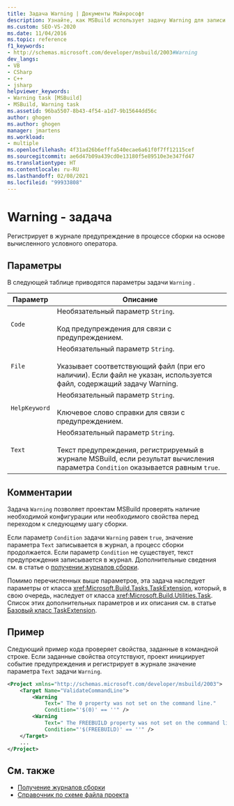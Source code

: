 ```yaml
---
title: Задача Warning | Документы Майкрософт
description: Узнайте, как MSBuild использует задачу Warning для записи предупреждения в журнал во время сборки на основе вычисленного условного оператора.
ms.custom: SEO-VS-2020
ms.date: 11/04/2016
ms.topic: reference
f1_keywords:
- http://schemas.microsoft.com/developer/msbuild/2003#Warning
dev_langs:
- VB
- CSharp
- C++
- jsharp
helpviewer_keywords:
- Warning task [MSBuild]
- MSBuild, Warning task
ms.assetid: 96ba5507-8b43-4f54-a1d7-9b15644dd56c
author: ghogen
ms.author: ghogen
manager: jmartens
ms.workload:
- multiple
ms.openlocfilehash: 4f31ad26b6efffa540ecae6a61f0f7ff12115cef
ms.sourcegitcommit: ae6d47b09a439cd0e13180f5e89510e3e347fd47
ms.translationtype: HT
ms.contentlocale: ru-RU
ms.lasthandoff: 02/08/2021
ms.locfileid: "99933808"
---
```

# <a name="warning-task"></a>Warning - задача

Регистрирует в журнале предупреждение в процессе сборки на основе вычисленного условного оператора.

## <a name="parameters"></a>Параметры

 В следующей таблице приводятся параметры задачи `Warning` .

| Параметр | Описание |
|---------------| - |
| `Code` | Необязательный параметр `String`.<br /><br /> Код предупреждения для связи с предупреждением. |
| `File` | Необязательный параметр `String`.<br /><br /> Указывает соответствующий файл (при его наличии). Если файл не указан, используется файл, содержащий задачу Warning. |
| `HelpKeyword` | Необязательный параметр `String`.<br /><br /> Ключевое слово справки для связи с предупреждением. |
| `Text` | Необязательный параметр `String`.<br /><br /> Текст предупреждения, регистрируемый в журнале MSBuild, если результат вычисления параметра `Condition` оказывается равным `true`. |

## <a name="remarks"></a>Комментарии

 Задача `Warning` позволяет проектам MSBuild проверять наличие необходимой конфигурации или необходимого свойства перед переходом к следующему шагу сборки.

 Если параметр `Condition` задачи `Warning` равен `true`, значение параметра `Text` записывается в журнал, а процесс сборки продолжается. Если параметр `Condition` не существует, текст предупреждения записывается в журнал. Дополнительные сведения см. в статье о [получении журналов сборки](../msbuild/obtaining-build-logs-with-msbuild.md).

 Помимо перечисленных выше параметров, эта задача наследует параметры от класса <xref:Microsoft.Build.Tasks.TaskExtension>, который, в свою очередь, наследует от класса <xref:Microsoft.Build.Utilities.Task>. Список этих дополнительных параметров и их описания см. в статье [Базовый класс TaskExtension](../msbuild/taskextension-base-class.md).

## <a name="example"></a>Пример

 Следующий пример кода проверяет свойства, заданные в командной строке. Если заданные свойства отсутствуют, проект инициирует событие предупреждения и регистрирует в журнале значение параметра `Text` задачи `Warning`.

```xml
<Project xmlns="http://schemas.microsoft.com/developer/msbuild/2003">
    <Target Name="ValidateCommandLine">
        <Warning
            Text=" The 0 property was not set on the command line."
            Condition="'$(0)' == ''" />
        <Warning
            Text=" The FREEBUILD property was not set on the command line."
            Condition="'$(FREEBUILD)' == ''" />
    </Target>
    ...
</Project>
```

## <a name="see-also"></a>См. также

- [Получение журналов сборки](../msbuild/obtaining-build-logs-with-msbuild.md)
- [Справочник по схеме файла проекта](../msbuild/msbuild-project-file-schema-reference.md)
